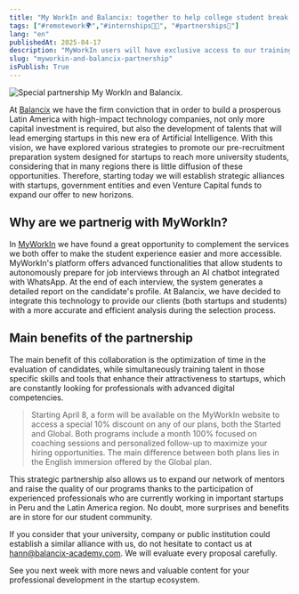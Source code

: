 ```yaml
---
title: "My WorkIn and Balancix: together to help college student break into startups"
tags: ["#remotework🌍","#internships🧑‍🎓", "#partnerships🤝"]
lang: "en"
publishedAt: 2025-04-17
description: "MyWorkIn users will have exclusive access to our training programs and connection with startups. This ratifies our commitment to help college students to start their careers in a dynamic and innovative environments. Read until the end, we have a great benefit."
slug: "myworkin-and-balancix-partnership"
isPublish: True
---
```

![Special partnership My WorkIn and Balancix.](/blog-imgs/alianza-estrategica.png)

At [Balancix](https://www.balancix-academy.com/) we have the firm conviction that in order to build a prosperous Latin America with high-impact technology companies, not only more capital investment is required, but also the development of talents that will lead emerging startups in this new era of Artificial Intelligence. With this vision, we have explored various strategies to promote our pre-recruitment preparation system designed for startups to reach more university students, considering that in many regions there is little diffusion of these opportunities. Therefore, starting today we will establish strategic alliances with startups, government entities and even Venture Capital funds to expand our offer to new horizons.

## Why are we partnerig with MyWorkIn?

In [MyWorkIn](https://www.workin2.com/) we have found a great opportunity to complement the services we both offer to make the student experience easier and more accessible. MyWorkIn's platform offers advanced functionalities that allow students to autonomously prepare for job interviews through an AI chatbot integrated with WhatsApp. At the end of each interview, the system generates a detailed report on the candidate's profile. At Balancix, we have decided to integrate this technology to provide our clients (both startups and students) with a more accurate and efficient analysis during the selection process.

## Main benefits of the partnership
The main benefit of this collaboration is the optimization of time in the evaluation of candidates, while simultaneously training talent in those specific skills and tools that enhance their attractiveness to startups, which are constantly looking for professionals with advanced digital competencies.

> Starting April 8, a form will be available on the MyWorkIn website to access a special 10% discount on any of our plans, both the Started and Global. Both programs include a month 100% focused on coaching sessions and personalized follow-up to maximize your hiring opportunities. The main difference between both plans lies in the English immersion offered by the Global plan.

This strategic partnership also allows us to expand our network of mentors and raise the quality of our programs thanks to the participation of experienced professionals who are currently working in important startups in Peru and the Latin America region. No doubt, more surprises and benefits are in store for our student community.

If you consider that your university, company or public institution could establish a similar alliance with us, do not hesitate to contact us at hann@balancix-academy.com. We will evaluate every proposal carefully.

See you next week with more news and valuable content for your professional development in the startup ecosystem.


